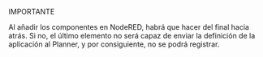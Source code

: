 IMPORTANTE

Al añadir los componentes en NodeRED, habrá que hacer del final hacia atrás. Si no, el último elemento no será capaz de enviar la definición de la aplicación al Planner, y por consiguiente, no se podrá registrar.